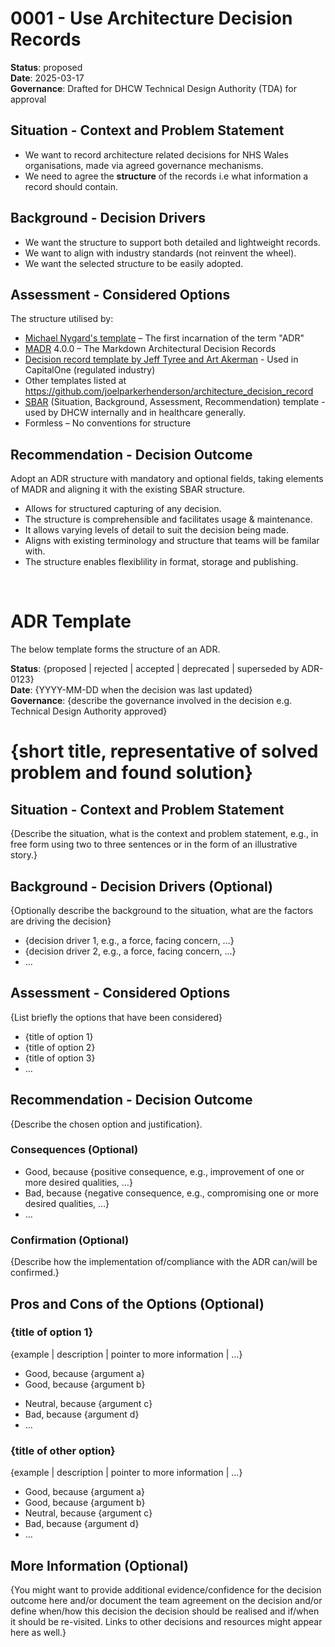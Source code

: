 # 0001 - Use Architecture Decision Records

**Status**: proposed  
**Date**: 2025-03-17  
**Governance**: Drafted for DHCW Technical Design Authority (TDA) for approval

## Situation - Context and Problem Statement

* We want to record architecture related decisions for NHS Wales organisations, made via agreed governance mechanisms. 
* We need to agree the **structure** of the records i.e what information a record should contain.

## Background - Decision Drivers
* We want the structure to support both detailed and lightweight records.
* We want to align with industry standards (not reinvent the wheel).
* We want the selected structure to be easily adopted.

## Assessment - Considered Options
The structure utilised by:
* [Michael Nygard's template](http://thinkrelevance.com/blog/2011/11/15/documenting-architecture-decisions) – The first incarnation of the term "ADR"
* [MADR](https://adr.github.io/madr/) 4.0.0 – The Markdown Architectural Decision Records
* [Decision record template by Jeff Tyree and Art Akerman](https://github.com/joelparkerhenderson/architecture-decision-record/tree/main/locales/en/templates/decision-record-template-by-jeff-tyree-and-art-akerman) - Used in CapitalOne (regulated industry)
* Other templates listed at <https://github.com/joelparkerhenderson/architecture_decision_record>
* [SBAR](https://en.wikipedia.org/wiki/SBAR) (Situation, Background, Assessment, Recommendation) template - used by DHCW internally and in healthcare generally.
* Formless – No conventions for structure

## Recommendation - Decision Outcome

Adopt an ADR structure with mandatory and optional fields,  taking elements of MADR and aligning it with the existing SBAR structure.

* Allows for structured capturing of any decision.
* The structure is comprehensible and facilitates usage & maintenance.
* It allows varying levels of detail to suit the decision being made.
* Aligns with existing terminology and structure that teams will be familar with.  
* The structure enables flexiblility in format, storage and publishing.

<br/>

# ADR Template
The below template forms the structure of an ADR.

**Status**: {proposed | rejected | accepted | deprecated | superseded by ADR-0123}  
**Date**: {YYYY-MM-DD when the decision was last updated}  
**Governance**: {describe the governance involved in the decision e.g. Technical Design Authority  approved}  

# {short title, representative of solved problem and found solution}

## Situation - Context and Problem Statement

{Describe the situation, what is the context and problem statement, e.g., in free form using two to three sentences or in the form of an illustrative story.}

## Background - Decision Drivers (Optional)

{Optionally describe the background to the situation, what are the factors are driving the decision}

* {decision driver 1, e.g., a force, facing concern, …}
* {decision driver 2, e.g., a force, facing concern, …}
* … <!-- numbers of drivers can vary -->

## Assessment - Considered Options

{List briefly the options that have been considered}

* {title of option 1}
* {title of option 2}
* {title of option 3}
* … <!-- numbers of options can vary -->

## Recommendation - Decision Outcome

{Describe the chosen option and justification}.

### Consequences (Optional)

* Good, because {positive consequence, e.g., improvement of one or more desired qualities, …}
* Bad, because {negative consequence, e.g., compromising one or more desired qualities, …}
* … <!-- numbers of consequences can vary -->

### Confirmation (Optional)

{Describe how the implementation of/compliance with the ADR can/will be confirmed.}

## Pros and Cons of the Options (Optional)

### {title of option 1}

<!-- This is an optional element. Feel free to remove. -->
{example | description | pointer to more information | …}

* Good, because {argument a}
* Good, because {argument b}
<!-- use "neutral" if the given argument weights neither for good nor bad -->
* Neutral, because {argument c}
* Bad, because {argument d}
* … <!-- numbers of pros and cons can vary -->

### {title of other option}

{example | description | pointer to more information | …}

* Good, because {argument a}
* Good, because {argument b}
* Neutral, because {argument c}
* Bad, because {argument d}
* …

## More Information (Optional)

{You might want to provide additional evidence/confidence for the decision outcome here and/or document the team agreement on the decision and/or define when/how this decision the decision should be realised and if/when it should be re-visited. Links to other decisions and resources might appear here as well.}